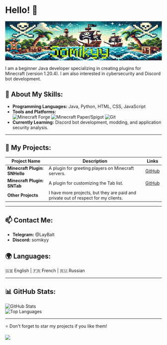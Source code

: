 # Hello! 👋

![Banner](./somikyy_github_banner.png)

I am a beginner Java developer specializing in creating plugins for Minecraft (version 1.20.4). I am also interested in cybersecurity and Discord bot development.

## 🚀 About My Skills:
- **Programming Languages:** Java, Python, HTML, CSS, JavaScript  
- **Tools and Platforms:**  
  ![Minecraft Forge](https://img.shields.io/badge/Minecraft-Forge-brightgreen) ![Minecraft Paper/Spigot](https://img.shields.io/badge/Minecraft-Paper%2FSpigot-yellow) ![Git](https://img.shields.io/badge/VersionControl-Git-blue)  
- **Currently Learning:** Discord bot development, modding, and application security analysis.

---

## 🌟 My Projects:
| Project Name | Description | Links |
|--------------|-------------|-------|
| **Minecraft Plugin: SNHello** | A plugin for greeting players on Minecraft servers. | [GitHub](https://github.com/Somikyy-Network/SNHello) |
| **Minecraft Plugin: SNTab** | A plugin for customizing the Tab list. | [GitHub](https://github.com/Somikyy-Network/SNTab) |
| **Other Projects** | I have more projects, but they are paid and private out of respect for my clients. |

---

## 📫 Contact Me:
- **Telegram:** @LayBalt
- **Discord:** somikyy

## 🌍 Languages:
🇬🇧 English | 🇫🇷 French | 🇷🇺 Russian

---

## 📊 GitHub Stats:
![GitHub Stats](https://github-readme-stats.vercel.app/api?username=somikyy&show_icons=true&theme=radical)  
![Top Languages](https://github-readme-stats.vercel.app/api/top-langs/?username=somikyy&layout=compact&theme=radical)

---

⭐️ Don't forget to star my projects if you like them!

![](https://komarev.com/ghpvc/?username=somikyy&color=blue&style=flat)

